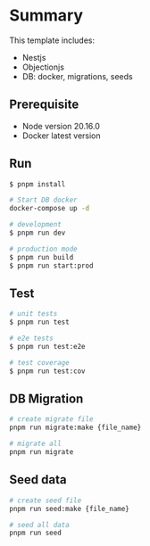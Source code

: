 # Summary
This template includes:
- Nestjs
- Objectionjs
- DB: docker, migrations, seeds

## Prerequisite
- Node version 20.16.0
- Docker latest version

## Run

```bash
$ pnpm install

# Start DB docker
docker-compose up -d

# development
$ pnpm run dev

# production mode
$ pnpm run build
$ pnpm run start:prod
```

## Test

```bash
# unit tests
$ pnpm run test

# e2e tests
$ pnpm run test:e2e

# test coverage
$ pnpm run test:cov
```

## DB Migration

```bash
# create migrate file
pnpm run migrate:make {file_name}

# migrate all
pnpm run migrate
```

## Seed data

```bash
# create seed file
pnpm run seed:make {file_name}

# seed all data
pnpm run seed
```